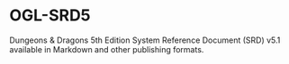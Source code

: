 # OGL-SRD5
Dungeons &amp; Dragons 5th Edition System Reference Document (SRD) v5.1 available in Markdown and other publishing formats.
